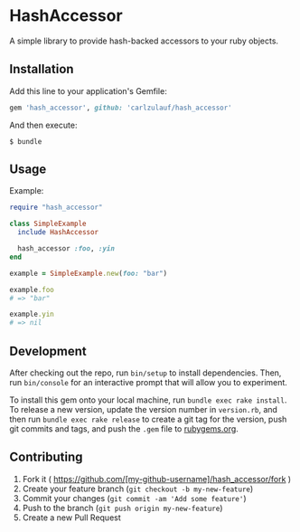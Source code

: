 # HashAccessor

A simple library to provide hash-backed accessors to your ruby objects.

## Installation

Add this line to your application's Gemfile:

```ruby
gem 'hash_accessor', github: 'carlzulauf/hash_accessor'
```

And then execute:

    $ bundle

## Usage

Example:

```ruby
require "hash_accessor"

class SimpleExample
  include HashAccessor

  hash_accessor :foo, :yin
end

example = SimpleExample.new(foo: "bar")

example.foo
# => "bar"

example.yin
# => nil
```

## Development

After checking out the repo, run `bin/setup` to install dependencies. Then, run `bin/console` for an interactive prompt that will allow you to experiment.

To install this gem onto your local machine, run `bundle exec rake install`. To release a new version, update the version number in `version.rb`, and then run `bundle exec rake release` to create a git tag for the version, push git commits and tags, and push the `.gem` file to [rubygems.org](https://rubygems.org).

## Contributing

1. Fork it ( https://github.com/[my-github-username]/hash_accessor/fork )
2. Create your feature branch (`git checkout -b my-new-feature`)
3. Commit your changes (`git commit -am 'Add some feature'`)
4. Push to the branch (`git push origin my-new-feature`)
5. Create a new Pull Request
